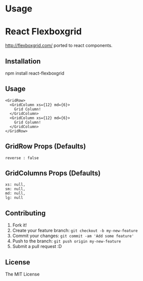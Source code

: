 

# Usage


# React Flexboxgrid

http://flexboxgrid.com/ ported to react components.

## Installation

npm install react-flexboxgrid

## Usage

```react
<GridRow>
  <GridColumn xs={12} md={6}>
    Grid Column!
  </GridColumn>
  <GridColumn xs={12} md={6}>
    Grid Column!
  </GridColumn>
</GridRow>
```

## GridRow Props (Defaults)
```
reverse : false
```

## GridColumns Props (Defaults)
```
xs: null,
sm: null,
md: null,
lg: null
```

## Contributing

1. Fork it!
2. Create your feature branch: `git checkout -b my-new-feature`
3. Commit your changes: `git commit -am 'Add some feature'`
4. Push to the branch: `git push origin my-new-feature`
5. Submit a pull request :D


## License

The MIT License
